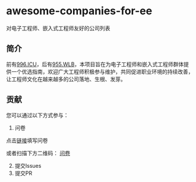 # awesome-companies-for-ee
对电子工程师、嵌入式工程师友好的公司列表

## 简介

前有[996.ICU](https://github.com/996icu/996.ICU)，后有[955.WLB](https://github.com/formulahendry/955.WLB)，本项目旨在为电子工程师和嵌入式工程师群体提供一个优选指南，欢迎广大工程师积极参与维护，共同促进职业环境的持续改善，让工程师文化在越来越多的公司落地、生根、发芽。

## 贡献

您可以通过以下方式参与：

1. 问卷

点击[链接](https://www.wenjuan.com/s/b2AbUne/?group=GitHub)填写问卷

或者扫描下方二维码：
[问卷](/images/GitHub.png)

2. 提交Issues
3. 提交PR

